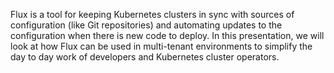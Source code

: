 Flux is a tool for keeping Kubernetes clusters in sync with sources of configuration (like Git repositories) and automating updates to the configuration when there is new code to deploy. In this presentation, we will look at how Flux can be used in multi-tenant environments to simplify the day to day work of developers and Kubernetes cluster operators.
